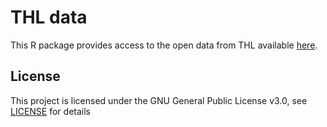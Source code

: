 # THL data

This R package provides access to the open data from THL available [here](https://thl.fi/en/web/thlfi-en/statistics/statistical-databases/open-data).

## License

This project is licensed under the GNU General Public License v3.0, see [LICENSE](LICENSE) for details